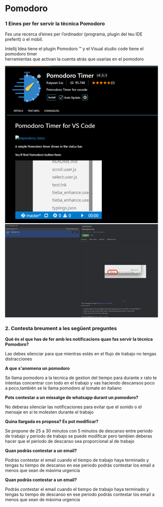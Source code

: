 # Pomodoro
### 1 Eines per fer servir la tècnica Pomodoro 
Fes una recerca d’eines per l’ordinador (programa, plugin del teu IDE preferit) o el mòbil.   

Intellij Idea tiene el plugin Pomodoro ™  y el Visual studio code tiene el pomodoro timer  
herramientas que activan la cuenta atrás que usarias en el pomodoro


![Imagen de VSC](/Pomodoro.PNG)
![Imagen de Intellij IDEA](/Pomodoro2.PNG)

### 2. Contesta breument a les següent preguntes 

**Què és el que has de fer amb les notificacions quan fas servir la tècnica Pomodoro?**

Las debes silenciar para que mientras estés en el flujo de trabajo no tengas distracciones  

**A que s'anomena un pomodoro**

Se llama pomodoro a la tecnica de gestion del tiempo para durante x rato te intentas concentrar con todo en el trabajo y vas haciendo descansos poco a poco,también se le llama pomodoro al tomate en italiano

**Pots contestar a un missatge de whatsapp durant un pomodoro?**

No deberas silenciar las notificaciones para evitar que el sonido o el mensaje en si te molesten durante el trabajo                                                                                                                                                                                        

**Quina llargada es proposa? Es pot modificar?**

Se propone de 25 a 30 minutos con 5 minutos de descanso entre periodo de trabajo y periodo de trabajo
se puede modificar pero tambien deberas hacer que el periodo de descanso sea proporcional al de trabajo

**Quan podràs contestar a un email?**

Podrás contestar el email cuando el tiempo de trabajo haya terminado y tengas tu tiempo de descanso en ese periodo podrás contestar los email a menos que sean de máxima urgencia                                                                                                                                

**Quan podràs contestar a un email?**


Podrás contestar el email cuando el tiempo de trabajo haya terminado y tengas tu tiempo de descanso en ese periodo podrás contestar los email a menos que sean de máxima urgencia








